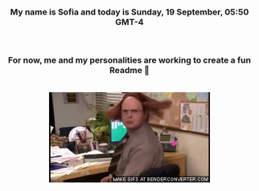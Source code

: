 


<div align="center">
<h3 >My name is Sofia and today is Sunday, 19 September, 05:50 GMT-4</h3><br>
<h3 >For now, me and my personalities are working to create a fun Readme 👋
</h3><br>
<img src='img/dwight.gif' alt='working...'/>
</div>
